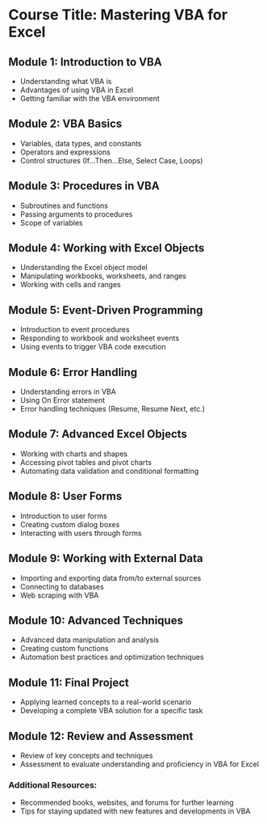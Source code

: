 # Course Title: Mastering VBA for Excel

## Module 1: Introduction to VBA
- Understanding what VBA is
- Advantages of using VBA in Excel
- Getting familiar with the VBA environment

## Module 2: VBA Basics
- Variables, data types, and constants
- Operators and expressions
- Control structures (If...Then...Else, Select Case, Loops)

## Module 3: Procedures in VBA
- Subroutines and functions
- Passing arguments to procedures
- Scope of variables

## Module 4: Working with Excel Objects
- Understanding the Excel object model
- Manipulating workbooks, worksheets, and ranges
- Working with cells and ranges

## Module 5: Event-Driven Programming
- Introduction to event procedures
- Responding to workbook and worksheet events
- Using events to trigger VBA code execution

## Module 6: Error Handling
- Understanding errors in VBA
- Using On Error statement
- Error handling techniques (Resume, Resume Next, etc.)

## Module 7: Advanced Excel Objects
- Working with charts and shapes
- Accessing pivot tables and pivot charts
- Automating data validation and conditional formatting

## Module 8: User Forms
- Introduction to user forms
- Creating custom dialog boxes
- Interacting with users through forms

## Module 9: Working with External Data
- Importing and exporting data from/to external sources
- Connecting to databases
- Web scraping with VBA

## Module 10: Advanced Techniques
- Advanced data manipulation and analysis
- Creating custom functions
- Automation best practices and optimization techniques

## Module 11: Final Project
- Applying learned concepts to a real-world scenario
- Developing a complete VBA solution for a specific task

## Module 12: Review and Assessment
- Review of key concepts and techniques
- Assessment to evaluate understanding and proficiency in VBA for Excel

### Additional Resources:
- Recommended books, websites, and forums for further learning
- Tips for staying updated with new features and developments in VBA
